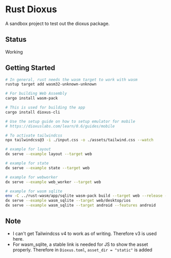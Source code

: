 # Rust Dioxus

A sandbox project to test out the dioxus package.

## Status

Working

## Getting Started

```bash
# In general, rust needs the wasm target to work with wasm
rustup target add wasm32-unknown-unknown

# For building Web Assembly
cargo install wasm-pack

# This is used for building the app
cargo install dioxus-cli

# Use the setup guide on how to setup emulator for mobile
# https://dioxuslabs.com/learn/0.6/guides/mobile

# To activate tailwindcss
npx tailwindcss@3 -i ./input.css -o ./assets/tailwind.css --watch

# example for layout
dx serve --example layout --target web

# example for state
dx serve --example state --target web

# example for webworker
dx serve --example web_worker --target web

# example for wasm sqlite
env -C ../rust-wasm/app/sqlite wasm-pack build --target web --release --out-dir ../../../rust-dioxus/static/sqlite/
dx serve --example wasm_sqlite --target web/desktop/ios
dx serve --example wasm_sqlite --target android --features android
```

## Note

- I can't get Tailwindcss v4 to work as of writing. Therefore v3 is used here.
- For wasm_sqlite, a stable link is needed for JS to show the asset properly.
  Therefore in `Dioxus.toml`, `asset_dir = "static"` is added
